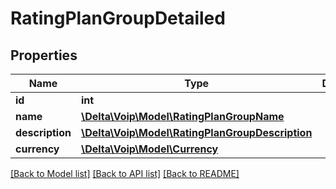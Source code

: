 # RatingPlanGroupDetailed

## Properties
Name | Type | Description | Notes
------------ | ------------- | ------------- | -------------
**id** | **int** |  | [optional] 
**name** | [**\Delta\Voip\Model\RatingPlanGroupName**](RatingPlanGroupName.md) |  | [optional] 
**description** | [**\Delta\Voip\Model\RatingPlanGroupDescription**](RatingPlanGroupDescription.md) |  | [optional] 
**currency** | [**\Delta\Voip\Model\Currency**](Currency.md) |  | [optional] 

[[Back to Model list]](../README.md#documentation-for-models) [[Back to API list]](../README.md#documentation-for-api-endpoints) [[Back to README]](../README.md)


